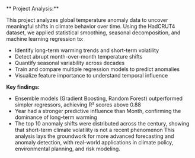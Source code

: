 **
Project Analysis:**


This project analyzes global temperature anomaly data to uncover meaningful shifts in climate behavior over time. Using the HadCRUT4 dataset, we applied statistical smoothing, seasonal decomposition, and machine learning regression to:
- Identify long-term warming trends and short-term volatility
- Detect abrupt month-over-month temperature shifts
- Quantify seasonal variability across decades
- Train and compare multiple regression models to predict anomalies
- Visualize feature importance to understand temporal influence


**Key findings:**
- Ensemble models (Gradient Boosting, Random Forest) outperformed simpler regressors, achieving R² scores above 0.88
- Year had a stronger predictive influence than Month, confirming the dominance of long-term warming
- The top 10 anomaly shifts were distributed across the century, showing that short-term climate volatility is not a recent phenomenon
This analysis lays the groundwork for more advanced forecasting and anomaly detection, with real-world applications in climate policy, environmental planning, and risk modeling.






